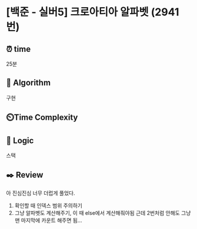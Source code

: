 # [백준 - 실버5] 크로아티아 알파벳 (2941번)
## ⏰ time
25분

## 📌 Algorithm
구현

## ⏲️Time Complexity

## 📍 Logic
스택

## ✒️ Review
아 진심진심 너무 더럽게 풀었다.
1. 확인할 때 인덱스 범위 주의하기
2. 그냥 알파벳도 계산해주기, 이 때 else에서 계산해줘야됨
근데 2번처럼 안해도 그냥 맨 마지막에 카운트 해주면 됨...
